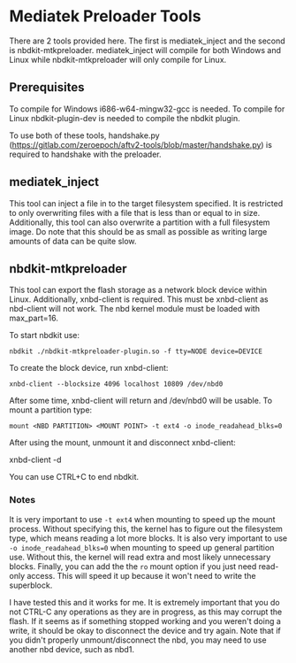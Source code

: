 # Mediatek Preloader Tools

There are 2 tools provided here.  The first is mediatek_inject and the second
is nbdkit-mtkpreloader.  mediatek_inject will compile for both Windows and
Linux while nbdkit-mtkpreloader will only compile for Linux.

## Prerequisites

To compile for Windows i686-w64-mingw32-gcc is needed.  To compile for Linux
nbdkit-plugin-dev is needed to compile the nbdkit plugin.

To use both of these tools,
handshake.py (https://gitlab.com/zeroepoch/aftv2-tools/blob/master/handshake.py)
is required to handshake with the preloader.

## mediatek_inject

This tool can inject a file in to the target filesystem specified.  It is
restricted to only overwriting files with a file that is less than or equal to
in size.  Additionally, this tool can also overwrite a partition with a full
filesystem image.  Do note that this should be as small as possible as writing
large amounts of data can be quite slow.

## nbdkit-mtkpreloader

This tool can export the flash storage as a network block device within Linux.
Additionally, xnbd-client is required.  This must be xnbd-client as nbd-client
will not work.  The nbd kernel module must be loaded with max_part=16.

To start nbdkit use:

`nbdkit ./nbdkit-mtkpreloader-plugin.so -f tty=NODE device=DEVICE`

To create the block device, run xnbd-client:

`xnbd-client --blocksize 4096 localhost 10809 /dev/nbd0`

After some time, xnbd-client will return and /dev/nbd0 will be usable.
To mount a partition type:

`mount <NBD PARTITION> <MOUNT POINT> -t ext4 -o inode_readahead_blks=0`

After using the mount, unmount it and disconnect xnbd-client:

xnbd-client -d <NBD DEVICE>

You can use CTRL+C to end nbdkit.

### Notes

It is very important to use `-t ext4` when mounting to speed up the mount
process.  Without specifying this, the kernel has to figure out the filesystem
type, which means reading a lot more blocks.  It is also very important to use
`-o inode_readahead_blks=0` when mounting to speed up general partition use.
Without this, the kernel will read extra and most likely unnecessary blocks.
Finally, you can add the the `ro` mount option if you just need read-only
access.  This will speed it up because it won't need to write the superblock.

I have tested this and it works for me.  It is extremely important that you do
not CTRL-C any operations as they are in progress, as this may corrupt the
flash.  If it seems as if something stopped working and you weren't doing a
write, it should be okay to disconnect the device and try again.  Note that if
you didn't properly unmount/disconnect the nbd, you may need to use another
nbd device, such as nbd1.
